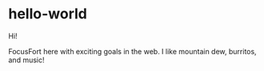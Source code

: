 hello-world
===========

Hi!

FocusFort here with exciting goals in the web. I like mountain dew, burritos, and music!
